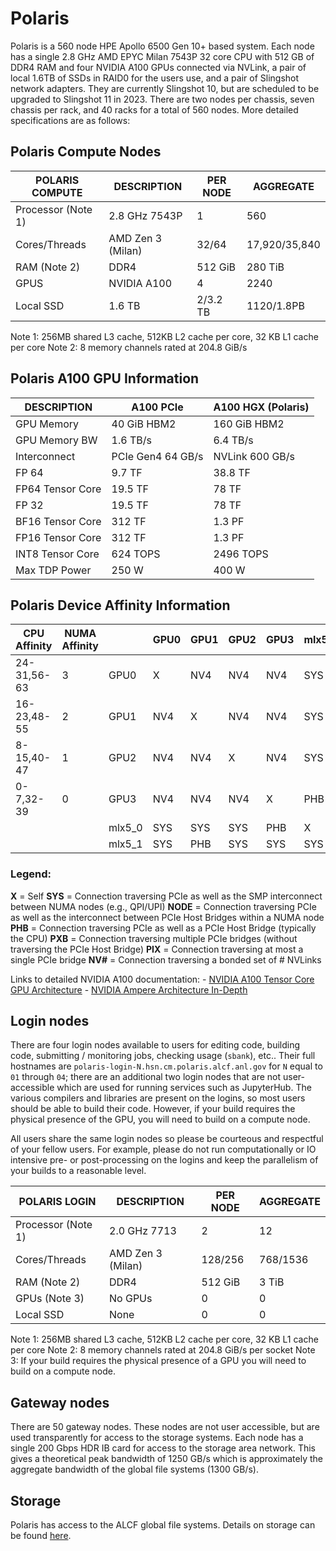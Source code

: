 # Polaris
Polaris is a 560 node HPE Apollo 6500 Gen 10+ based system.  Each node has a single 2.8 GHz AMD EPYC Milan 7543P 32 core CPU with 512 GB of DDR4 RAM and four NVIDIA A100 GPUs connected via NVLink, a pair of local 1.6TB of SSDs in RAID0 for the users use, and a pair of Slingshot network adapters.  They are currently Slingshot 10, but are scheduled to be upgraded to Slingshot 11 in  2023.  There are two nodes per chassis, seven chassis per rack, and 40 racks for a total of 560 nodes.  More detailed specifications are as follows:

## Polaris Compute Nodes
| POLARIS COMPUTE | DESCRIPTION | PER NODE | AGGREGATE |
|---------|-------------|----------|-----------|
| Processor (Note 1) | 2.8 GHz 7543P | 1 | 560 |
| Cores/Threads | AMD Zen 3 (Milan) | 32/64 | 17,920/35,840 |
| RAM (Note 2) | DDR4 | 512 GiB | 280 TiB |
| GPUS | NVIDIA A100 | 4 | 2240 |
| Local SSD | 1.6 TB | 2/3.2 TB | 1120/1.8PB |

Note 1: 256MB shared L3 cache, 512KB L2 cache per core, 32 KB L1 cache per core
Note 2: 8 memory channels rated at 204.8 GiB/s

## Polaris A100 GPU Information
| DESCRIPTION | A100 PCIe | A100 HGX (Polaris) |
|-------------|----------|-----------|
| GPU Memory | 40 GiB HBM2 | 160 GiB HBM2 |
| GPU Memory BW | 1.6 TB/s | 6.4 TB/s |
| Interconnect | PCIe Gen4 64 GB/s | NVLink 600 GB/s |
| FP 64 | 9.7 TF | 38.8 TF |
| FP64 Tensor Core | 19.5 TF | 78 TF |
| FP 32 | 19.5 TF | 78 TF |
| BF16 Tensor Core | 312 TF | 1.3 PF |
| FP16 Tensor Core | 312 TF | 1.3 PF |
| INT8 Tensor Core | 624 TOPS | 2496 TOPS |
| Max TDP Power | 250 W | 400 W |

## Polaris Device Affinity Information
|	CPU Affinity |	NUMA Affinity  |        | GPU0 |	GPU1  |	GPU2 |	GPU3  |	mlx5\_0|mlx5\_1|
|----------------|-----------------|--------|------|----------|------|--------|--------|-------|
|	24-31,56-63  |	3              |GPU0    | X    |	NV4   |	NV4  | 	NV4   |	SYS   |	 SYS   |
|	16-23,48-55  |	2              |GPU1    |NV4   |     X    |	NV4  |	NV4   |	SYS   |	 PHB   |
|	8-15,40-47   |	1              |GPU2    |NV4   |	NV4   |	 X   |	NV4   |	SYS   |	 SYS   |
|	0-7,32-39    |	0              |GPU3    |NV4   |	NV4   |	NV4  |	 X    |	PHB   |	 SYS   |
|                |                 |mlx5\_0 |SYS   |	SYS   |	SYS  |	PHB   |	 X    |	 SYS   |
|                |                 |mlx5\_1 |SYS   |	PHB   |	SYS  |	SYS   |	SYS   |	  X    |

### Legend:

**X**    = Self
**SYS**  = Connection traversing PCIe as well as the SMP interconnect between NUMA nodes (e.g., QPI/UPI)
**NODE** = Connection traversing PCIe as well as the interconnect between PCIe Host Bridges within a NUMA node
**PHB**  = Connection traversing PCIe as well as a PCIe Host Bridge (typically the CPU)
**PXB**  = Connection traversing multiple PCIe bridges (without traversing the PCIe Host Bridge)
**PIX**  = Connection traversing at most a single PCIe bridge
**NV#**  = Connection traversing a bonded set of # NVLinks


Links to detailed NVIDIA A100 documentation:
    - [NVIDIA A100 Tensor Core GPU Architecture](https://images.nvidia.com/aem-dam/en-zz/Solutions/data-center/nvidia-ampere-architecture-whitepaper.pdf)
    - [NVIDIA Ampere Architecture In-Depth](https://developer.nvidia.com/blog/nvidia-ampere-architecture-in-depth/)


## Login nodes
There are four login nodes available to users for editing code, building code, submitting / monitoring jobs, checking usage (`sbank`), etc..  Their full hostnames are `polaris-login-N.hsn.cm.polaris.alcf.anl.gov`  for `N` equal to `01` through `04`; there are an additional two login nodes that are not user-accessible which are used for running services such as JupyterHub. The various compilers and libraries are present on the logins, so most users should be able to build their code.  However, if your build requires the physical presence of the GPU, you will need to build on a compute node.

All users share the same login nodes so please be courteous and respectful of your fellow users.  For example, please do not run computationally or IO intensive pre- or post-processing on the logins and keep the parallelism of your builds to a reasonable level.

| POLARIS LOGIN | DESCRIPTION | PER NODE | AGGREGATE |
|---------|-------------|----------|-----------|
| Processor (Note 1) | 2.0 GHz 7713 | 2 | 12 |
| Cores/Threads | AMD Zen 3 (Milan) | 128/256 | 768/1536 |
| RAM (Note 2) | DDR4 | 512 GiB | 3 TiB |
| GPUs (Note 3) |No GPUs | 0 | 0 |
| Local SSD | None | 0 | 0 |

Note 1: 256MB shared L3 cache, 512KB L2 cache per core, 32 KB L1 cache per core
Note 2: 8 memory channels rated at 204.8 GiB/s per socket
Note 3: If your build requires the physical presence of a GPU you will need to build on a compute node.


## Gateway nodes
There are 50 gateway nodes.  These nodes are not user accessible, but are used transparently for access to the storage systems.  Each node has a single 200 Gbps HDR IB card for access to the storage area network.  This gives a theoretical peak bandwidth of 1250 GB/s which is approximately the aggregate bandwidth of the global file systems (1300 GB/s).


## Storage
Polaris has access to the ALCF global file systems.  Details on storage can be found [here](../../data-management/filesystem-and-storage/data-storage.md).
